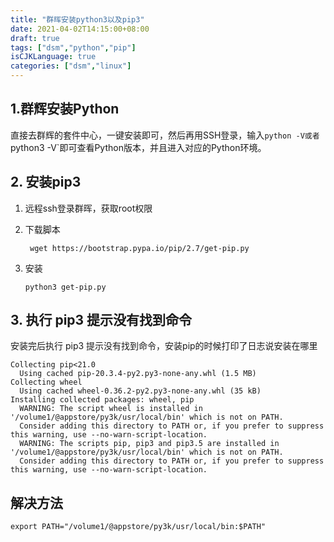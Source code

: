 ```yaml
---
title: "群晖安装python3以及pip3"
date: 2021-04-02T14:15:00+08:00
draft: true
tags: ["dsm","python","pip"]
isCJKLanguage: true
categories: ["dsm","linux"]
---
```


## 1.群辉安装Python

直接去群辉的套件中心，一键安装即可，然后再用SSH登录，输入`python -V或者`python3 -V`即可查看Python版本，并且进入对应的Python环境。

## 2. 安装pip3

1. 远程ssh登录群晖，获取root权限

2. 下载脚本

   ```shell
    wget https://bootstrap.pypa.io/pip/2.7/get-pip.py
   ```

3. 安装

   ```shell
   python3 get-pip.py
   ```

## 3. 执行 pip3 提示没有找到命令

安装完后执行 pip3 提示没有找到命令，安装pip的时候打印了日志说安装在哪里

  ```shell
  Collecting pip<21.0
    Using cached pip-20.3.4-py2.py3-none-any.whl (1.5 MB)
  Collecting wheel
    Using cached wheel-0.36.2-py2.py3-none-any.whl (35 kB)
  Installing collected packages: wheel, pip
    WARNING: The script wheel is installed in '/volume1/@appstore/py3k/usr/local/bin' which is not on PATH.
    Consider adding this directory to PATH or, if you prefer to suppress this warning, use --no-warn-script-location.
    WARNING: The scripts pip, pip3 and pip3.5 are installed in '/volume1/@appstore/py3k/usr/local/bin' which is not on PATH.
    Consider adding this directory to PATH or, if you prefer to suppress this warning, use --no-warn-script-location.

  ```

## 解决方法

  ```shell
  export PATH="/volume1/@appstore/py3k/usr/local/bin:$PATH"
  ```
